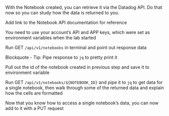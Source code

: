 With the Notebook created, you can retrieve it via the Datadog API. Do that now so you can study how the data is returned to you.

Add link to the Notebook API documentation for reference

You need to use your account’s API and APP keys, which were set as environment variables when the lab started

Run GET `/api/v1/notebooks` in terminal and point out response data

Blockquote - Tip: Pipe response to `jq` to pretty print it

Pull out the id of the notebook created in previous step and save it to environment variable

Run GET `/api/v1/notebooks/${NOTEBOOK_ID}` and pipe it to `jq` to get data for a single notebook, then walk through some of the returned data and explain how the cells are formatted

Now that you know how to access a single notebook’s data, you can now add to it with a PUT request
